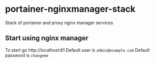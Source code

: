 # portainer-nginxmanager-stack
Stack of portainer and proxy nginx manager services

## Start using nginx manager 
To start go http://localhost:81
Default user is `admin@example.com`
Default password is `changeme`
